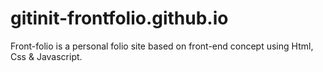 # gitinit-frontfolio.github.io
Front-folio is a personal folio site based on front-end concept using Html, Css &amp; Javascript. 
